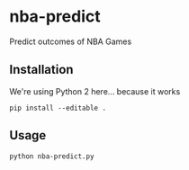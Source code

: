 # nba-predict
Predict outcomes of NBA Games

## Installation
We're using Python 2 here... because it works

```
pip install --editable .
```

## Usage
```
python nba-predict.py
```
